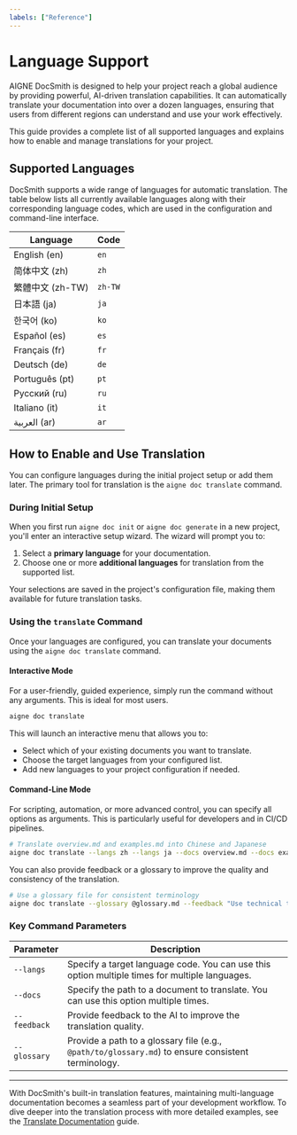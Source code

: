 ```yaml
---
labels: ["Reference"]
---
```


# Language Support

AIGNE DocSmith is designed to help your project reach a global audience by providing powerful, AI-driven translation capabilities. It can automatically translate your documentation into over a dozen languages, ensuring that users from different regions can understand and use your work effectively.

This guide provides a complete list of all supported languages and explains how to enable and manage translations for your project.

## Supported Languages

DocSmith supports a wide range of languages for automatic translation. The table below lists all currently available languages along with their corresponding language codes, which are used in the configuration and command-line interface.

| Language | Code |
|---|---|
| English (en) | `en` |
| 简体中文 (zh) | `zh` |
| 繁體中文 (zh-TW) | `zh-TW` |
| 日本語 (ja) | `ja` |
| 한국어 (ko) | `ko` |
| Español (es) | `es` |
| Français (fr) | `fr` |
| Deutsch (de) | `de` |
| Português (pt) | `pt` |
| Русский (ru) | `ru` |
| Italiano (it) | `it` |
| العربية (ar) | `ar` |

## How to Enable and Use Translation

You can configure languages during the initial project setup or add them later. The primary tool for translation is the `aigne doc translate` command.

### During Initial Setup

When you first run `aigne doc init` or `aigne doc generate` in a new project, you'll enter an interactive setup wizard. The wizard will prompt you to:

1.  Select a **primary language** for your documentation.
2.  Choose one or more **additional languages** for translation from the supported list.

Your selections are saved in the project's configuration file, making them available for future translation tasks.

### Using the `translate` Command

Once your languages are configured, you can translate your documents using the `aigne doc translate` command.

#### Interactive Mode

For a user-friendly, guided experience, simply run the command without any arguments. This is ideal for most users.

```bash Interactive Translation icon=lucide:mouse-pointer-click
aigne doc translate
```

This will launch an interactive menu that allows you to:
- Select which of your existing documents you want to translate.
- Choose the target languages from your configured list.
- Add new languages to your project configuration if needed.

#### Command-Line Mode

For scripting, automation, or more advanced control, you can specify all options as arguments. This is particularly useful for developers and in CI/CD pipelines.

```bash Translate Specific Documents icon=lucide:terminal
# Translate overview.md and examples.md into Chinese and Japanese
aigne doc translate --langs zh --langs ja --docs overview.md --docs examples.md
```

You can also provide feedback or a glossary to improve the quality and consistency of the translation.

```bash Translation with a Glossary icon=lucide:book-check
# Use a glossary file for consistent terminology
aigne doc translate --glossary @glossary.md --feedback "Use technical terminology consistently"
```

### Key Command Parameters

| Parameter | Description |
|---|---|
| `--langs` | Specify a target language code. You can use this option multiple times for multiple languages. |
| `--docs` | Specify the path to a document to translate. You can use this option multiple times. |
| `--feedback` | Provide feedback to the AI to improve the translation quality. |
| `--glossary` | Provide a path to a glossary file (e.g., `@path/to/glossary.md`) to ensure consistent terminology. |

---

With DocSmith's built-in translation features, maintaining multi-language documentation becomes a seamless part of your development workflow. To dive deeper into the translation process with more detailed examples, see the [Translate Documentation](./features-translate-documentation.md) guide.